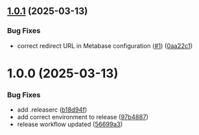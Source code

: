 ## [1.0.1](https://github.com/oscarBack/terraform-ec2-metabase/compare/v1.0.0...v1.0.1) (2025-03-13)


### Bug Fixes

* correct redirect URL in Metabase configuration ([#1](https://github.com/oscarBack/terraform-ec2-metabase/issues/1)) ([0aa22c1](https://github.com/oscarBack/terraform-ec2-metabase/commit/0aa22c1b167cf9166f16881b9cf164bad10f9384))

# 1.0.0 (2025-03-13)


### Bug Fixes

* add .releaserc ([b18d94f](https://github.com/oscarBack/terraform-ec2-metabase/commit/b18d94faede3803d3749f81be7cf0e652358db50))
* add correct environment to release ([97b4887](https://github.com/oscarBack/terraform-ec2-metabase/commit/97b488772a4ad8270651409937c8b305b32f525d))
* release workflow updated ([56699a3](https://github.com/oscarBack/terraform-ec2-metabase/commit/56699a3221f7105831f654a78a825b705cce4eb3))
